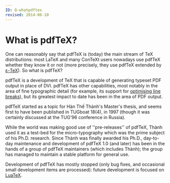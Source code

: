 ```yaml
---
ID: Q-whatpdftex
revised: 2014-06-10
---
```

# What is pdfTeX?

One can reasonably say that pdfTeX is (today) the main stream of
TeX distributions: most LaTeX and many ConTeXt users nowadays use
pdfTeX whether they know it or not (more precisely, they use
pdfTeX extended by
  [&epsilon;-TeX](./FAQ-etex.html)).
So what is pdfTeX?

pdfTeX is a development of TeX that is capable of generating
typeset PDF output in place of DVI.  pdfTeX has
other capabilities, most notably in the area of fine typographic
detail (for example, its support for 
  [optimising line breaks](./FAQ-overfull.html)),
but its greatest impact to date has been in the area of
PDF output.

pdfTeX started as a topic for H&agrave;n Th&#x1ebf; Th&agrave;nh's Master's&nbsp;thesis,
and seems first to have been published in TUGboat 18(4), in 1997
(though it was certainly discussed at the TUG'96 conference in
Russia).

While the world was making good use of ''pre-releases'' of pdfTeX,
Th&agrave;nh used it as a test-bed for the micro-typography which was the
prime subject of his Ph.D.&nbsp;research.  Since Th&agrave;nh was finally
awarded his Ph.D., day-to-day maintenance and development of
pdfTeX&nbsp;1.0 (and later) has been in the hands of a group of
pdfTeX maintainers (which includes Th&agrave;nh); the group has managed
to maintain a stable platform for general use.

Development of pdfTeX has mostly stopped (only bug fixes, and
occasional small development items are processed): future development
is focused on [LuaTeX](./FAQ-luatex.html).

